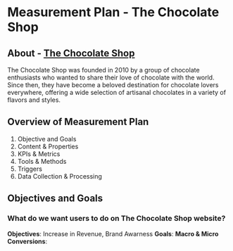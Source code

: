 # Measurement Plan - The Chocolate Shop


## About -  [The Chocolate Shop](https://the-chocolate-shop-demo.netlify.app/)

The Chocolate Shop was founded in 2010 by a group of chocolate enthusiasts who wanted to share their love of chocolate with the world. Since then, they have become a beloved destination for chocolate lovers everywhere, offering a wide selection of artisanal chocolates in a variety of flavors and styles.

## Overview of Measurement Plan

 1. Objective and Goals
 2. Content & Properties
 3. KPIs & Metrics
 4. Tools & Methods
 5. Triggers 
 6. Data Collection & Processing

## Objectives and Goals

### What do we want users to do on The Chocolate Shop website?

**Objectives**:  Increase in Revenue, Brand Awarness
**Goals**:
**Macro & Micro Conversions**: 
